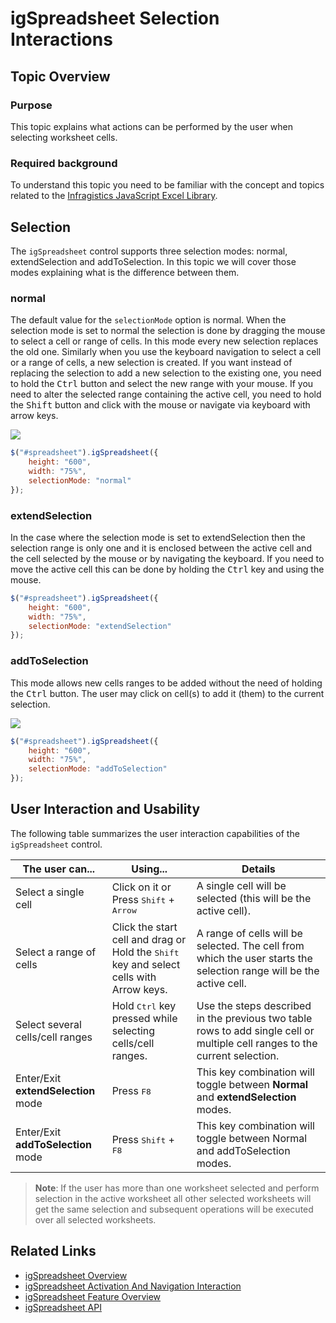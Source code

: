 ﻿<!--
|metadata|
{
    "fileName": "igspreadsheet-selection",
    "controlName": "igSpreadsheet",
    "tags": []
}
|metadata|
-->

# igSpreadsheet Selection Interactions

## Topic Overview
### Purpose
This topic explains what actions can be performed by the user when selecting worksheet cells.

### Required background
To understand this topic you need to be familiar with the concept and topics related to the [Infragistics JavaScript Excel Library](javascript-excel-library.html).

## Selection

The `igSpreadsheet` control supports three selection modes: normal, extendSelection and addToSelection. In this topic we will cover those modes explaining what is the difference between them.

### normal

The default value for the `selectionMode` option is normal. When the selection mode is set to normal the selection is done by dragging the mouse to select a cell or range of cells. In this mode every new selection replaces the old one. Similarly when you use the keyboard navigation to select a cell or a range of cells, a new selection is created. If you want instead of replacing the selection to add a new selection to the existing one, you need to hold the <kbd>Ctrl</kbd> button and select the new range with your mouse. If you need to alter the selected range containing the active cell, you need to hold the <kbd>Shift</kbd> button and click with the mouse or navigate via keyboard with arrow keys.

![](images/igSpreadsheet_Normal.png)

```js
$("#spreadsheet").igSpreadsheet({
    height: "600",
    width: "75%",
    selectionMode: "normal"
});
```

### extendSelection

In the case where the selection mode is set to extendSelection then the selection range is only one and it is enclosed between the active cell and the cell selected by the mouse or by navigating the keyboard. If you need to move the active cell this can be done by holding the <kbd>Ctrl</kbd> key and using the mouse.

```js
$("#spreadsheet").igSpreadsheet({
    height: "600",
    width: "75%",
    selectionMode: "extendSelection"
});
```

### addToSelection

This mode allows new cells ranges to be added without the need of holding the <kbd>Ctrl</kbd> button. The user may click on cell(s) to add it (them) to the current selection.

![](images/igSpreadsheet_addToSelection.png)

```js
$("#spreadsheet").igSpreadsheet({
    height: "600",
    width: "75%",
    selectionMode: "addToSelection"
});
```



## User Interaction and Usability

The following table summarizes the user interaction capabilities of the `igSpreadsheet` control.

The user can...| Using...|Details
---|---|---
Select a single cell| Click on it or Press <kbd>Shift</kbd> + <kbd>Arrow</kbd>| A single cell will be selected (this will be the active cell).
Select a range of cells| Click the start cell and drag or Hold the <kbd>Shift</kbd> key and select cells with Arrow keys.| A range of cells will be selected. The cell from which the user starts the selection range will be the active cell.
Select several cells/cell ranges|Hold <kbd>Ctrl</kbd> key pressed while selecting cells/cell ranges. | Use the steps described in the previous two table rows to add single cell or multiple cell ranges to the current selection.
Enter/Exit **extendSelection** mode | Press <kbd>F8</kbd> | This key combination will toggle between **Normal** and **extendSelection** modes.
Enter/Exit **addToSelection** mode | Press <kbd>Shift</kbd> + <kbd>F8</kbd> | This key combination will toggle between Normal and addToSelection modes.

>**Note**: If the user has more than one worksheet selected and perform selection in the active worksheet all other selected worksheets will get the same selection and subsequent operations will be executed over all selected worksheets.

## Related Links
-   [igSpreadsheet Overview](igSpreadsheet-Overview.html)
-   [igSpreadsheet Activation And Navigation Interaction](igspreadsheet-activation-and-navigation-interactions.html)
-   [igSpreadsheet Feature Overview](igSpreadsheet-Feature-Overview.html)
-   [igSpreadsheet API](%%jQueryApiUrl%%/ui.igspreadsheet)